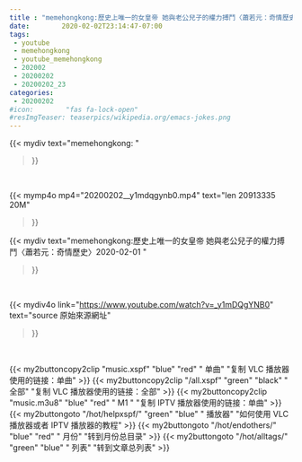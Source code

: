 ```yaml
---
title : "memehongkong:歷史上唯一的女皇帝 她與老公兒子的權力搏鬥〈蕭若元：奇情歷史〉2020-02-01 "
date:        2020-02-02T23:14:47-07:00
tags:
 - youtube
 - memehongkong
 - youtube_memehongkong
 - 202002
 - 20200202
 - 20200202_23
categories:
 - 20200202
#icon:        "fas fa-lock-open"
#resImgTeaser: teaserpics/wikipedia.org/emacs-jokes.png
---
```


{{< mydiv text="memehongkong: "
>}}
<br>


{{< mymp4o mp4="20200202__y1mdqgynb0.mp4"
text="len 20913335    20M"
>}}


{{< mydiv text="memehongkong:歷史上唯一的女皇帝 她與老公兒子的權力搏鬥〈蕭若元：奇情歷史〉2020-02-01 "
>}}
<br>

{{< mydiv4o link="https://www.youtube.com/watch?v=_y1mDQgYNB0"
text="source 原始來源網址"
>}}


<br>



{{< my2buttoncopy2clip "music.xspf"        "blue"   "red"    " 单曲"  "复制 VLC 播放器使用的链接：单曲" >}} {{< my2buttoncopy2clip "/all.xspf"         "green"  "black"  " 全部"  "复制 VLC 播放器使用的链接：全部" >}} {{< my2buttoncopy2clip "music.m3u8"        "blue"   "red"    " M1 "    "复制 IPTV 播放器使用的链接：单曲" >}} {{< my2buttongoto      "/hot/helpxspf/"    "green"  "blue"   " 播放器" "如何使用 VLC 播放器或者 IPTV 播放器的教程" >}} {{< my2buttongoto      "/hot/endothers/"   "blue"   "red"    " 月份"   "转到月份总目录" >}} {{< my2buttongoto      "/hot/alltags/"     "green"  "blue"   " 列表"   "转到文章总列表" >}} 
